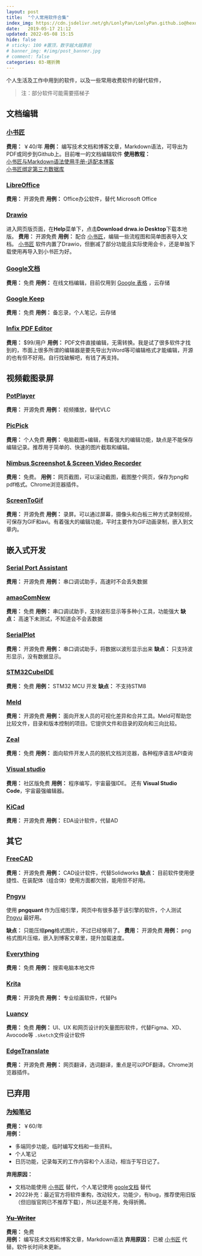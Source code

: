 ```yaml
---
layout: post
title:  "个人常用软件合集"
index_img: https://cdn.jsdelivr.net/gh/LonlyPan/LonlyPan.github.io@hexo_source/hexo_images/个人常用软件合集/默认标题_自定义px_2022-01-2502_12_36.png
date:   2019-05-17 21:12
updated: 2022-05-08 15:15
hide: false
# sticky: 100 #置顶，数字越大越靠前
# banner_img: #/img/post_banner.jpg
# comment: false
categories: 03-瞎折腾
---
```


个人生活及工作中用到的软件，以及一些常用收费软件的替代软件，
> 注：部分软件可能需要搭梯子

<!--more-->

## 文档编辑

### [小书匠](http://soft.xiaoshujiang.com/)
**费用：** ￥40/年
**用例：** 编写技术文档和博客文章，Markdown语法，可导出为PDF或同步到Github上。目前唯一的文档编辑软件
**使用教程：**   
[小书匠与Markdown语法使用手册-适配本博客](https://lonlypan.com/archivers/小书匠与Markdown语法使用手册-适配本博客)  
[小书匠绑定第三方数据库](https://lonlypan.com/archivers/小书匠绑定第三方数据库)

### [LibreOffice](https://www.libreoffice.org/)
**费用：** 开源免费
**用例：** Office办公软件，替代 Microsoft Office


### [Drawio](https://www.draw.io/)

进入网页版页面，在**Help**菜单下，点击**Download drwa.io Desktop**下载本地版。
**费用：** 开源免费
**用例：** 配合 [小书匠](http://soft.xiaoshujiang.com/)，编辑一些流程图和简单图表导入文档。 [小书匠](http://soft.xiaoshujiang.com/) 软件内置了Drawio，但删减了部分功能且实际使用会卡，还是单独下载使用再导入到小书匠为好。

### [Google文档](https://docs.google.com/document/u/0/)

**费用：** 免费
**用例：** 在线文档编辑，目前仅用到 [Google 表格](https://docs.google.com/spreadsheets/u/0/) ，云存储

### [Google Keep](https://docs.google.com/document/u/0/)
**费用：** 免费
**用例：** 备忘录，个人笔记，云存储

### [Infix PDF Editor](https://www.iceni.com/ru/infix.htm)

**费用：** $99/用户
**用例：** PDF文件直接编辑，无需转换。我是试了很多软件才找到的，市面上很多所谓的编辑器是要先导出为Word等可编辑格式才能编辑，开源的也有但不好用。自行找破解吧，有钱了再支持。

## 视频截图录屏

### [PotPlayer](https://potplayer.daum.net/)
**费用：** 开源免费
**用例：** 视频播放，替代VLC

### [PicPick](https://picpick.app/zh/)
 
**费用：** 个人免费
**用例：** 电脑截图+编辑，有着强大的编辑功能，缺点是不能保存编辑记录。推荐用于简单的、快速的图片截取和编辑。

### [Nimbus Screenshot & Screen Video Recorder](https://chrome.google.com/webstore/detail/nimbus-screenshot-screen/bpconcjcammlapcogcnnelfmaeghhagj/related?hl=en)
**费用：** 免费。
**用例：** 网页截图，可以滚动截图，截图整个网页，保存为png和pdf格式。Chrome浏览器插件。

### [ScreenToGif](https://www.screentogif.com/?l=zh_cn)
 
**费用：** 开源免费
**用例：** 录屏。可以通过屏幕，摄像头和白板三种方式录制视频，可保存为GIF和avi。有着强大的编辑功能，平时主要作为GIF动画录制，嵌入到文章内。


## 嵌入式开发

### [Serial Port Assistant](https://github.com/KangLin/SerialPortAssistant)

**费用：** 开源免费
**用例：**  串口调试助手，高速时不会丢失数据

### [amaoComNew](https://github.com/amaocom/amaoComNew)

**费用：** 免费
**用例：** 串口调试助手，支持波形显示等多种小工具，功能强大
**缺点：** 高速下未测试，不知道会不会丢数据

### [SerialPlot](https://hg.sr.ht/~hyozd/serialplot/)

**费用：** 开源免费
**用例：** 串口调试助手，将数据以波形显示出来
**缺点：** 只支持波形显示，没有数据显示。

### [STM32CubeIDE](https://www.st.com/en/development-tools/stm32cubeide.html)

**费用：** 免费
**用例：**  STM32 MCU 开发
**缺点：** 不支持STM8

### [Meld](https://meldmerge.org/)

**费用：** 开源免费
**用例：**  面向开发人员的可视化差异和合并工具。Meld可帮助您比较文件，目录和版本控制的项目。它提供文件和目录的双向和三向比较。

### [Zeal](https://zealdocs.org/)
 
**费用：** 免费
**用例：** 面向软件开发人员的脱机文档浏览器，各种程序语言API查询

 ### [Visual studio](https://visualstudio.microsoft.com/zh-hans/free-developer-offers/) 
 
**费用：** 社区版免费
**用例：** 程序编写，宇宙最强IDE。	还有 **Visual Studio Code**，宇宙最强编辑器。

### [KiCad](http://www.kicad-pcb.org/)

**费用：** 开源免费
**用例：** EDA设计软件，代替AD

## 其它

### [FreeCAD](https://www.freecadweb.org/)

**费用：** 开源免费
**用例：** CAD设计软件，代替Solidworks
**缺点：** 目前软件使用便捷性、在装配体（组合体）使用方面都欠弱，能用但不好用。

### [Pngyu](https://pngquant.org/)

使用 **pngquant** 作为压缩引擎，网页中有很多基于该引擎的软件，个人测试 [Pngyu](https://pngquant.org/) 最好用。  

**缺点：** 只能压缩**png**格式图片，不过已经够用了。
**费用：** 开源免费
**用例：**  png格式图片压缩，嵌入到博客文章里，提升加载速度。

### [Everything](https://www.voidtools.com/zh-cn/)
 
**费用：** 免费
**用例：**  搜索电脑本地文件

### [Krita](https://krita.org/zh/)

**费用：** 开源免费
**用例：** 专业绘画软件，代替Ps

### [Luancy](https://igoutu.cn/lunacy)
**费用：** 免费
**用例：** UI、UX 和网页设计的矢量图形软件，代替Figma、XD、Avocode等 `.sketch`文件设计软件

### [EdgeTranslate](https://github.com/EdgeTranslate/EdgeTranslate)

**费用：** 开源免费
**用例：** 网页翻译，选词翻译，重点是可以PDF翻译。Chrome浏览器插件。

## 已弃用
### ~~[为知笔记](https://www.wiz.cn/zh-cn)~~
 
**费用：** ￥60/年  
**用例：**
 - 多端同步功能，临时编写文档和一些资料。  
 - 个人笔记
 - 日历功能，记录每天的工作内容和个人活动，相当于写日记了。 
  
 **弃用原因：**  
 - 文档功能使用  [小书匠](http://soft.xiaoshujiang.com/)  替代，个人笔记使用 [goole文档](https://docs.google.com/document/u/0/) 替代
 - 2022补充：最近官方将软件重构，改动较大，功能少，有bug，推荐使用旧版（但旧版官网已不推荐下载），所以还是不用，免得折腾。


### ~~[Yu-Writer](https://ivarptr.github.io/yu-writer.site/)~~ 

**费用：** 免费  
**用例：** 编写技术文档和博客文章，Markdown语法
 **弃用原因：** 已被 [小书匠](http://soft.xiaoshujiang.com/)  代替。软件长时间未更新。









